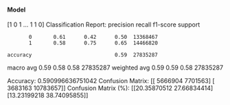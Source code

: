 #### Model
[1 0 1 ... 1 1 0]
Classification Report:
              precision    recall  f1-score   support

           0       0.61      0.42      0.50  13368467
           1       0.58      0.75      0.65  14466820

    accuracy                           0.59  27835287
   macro avg       0.59      0.58      0.58  27835287
weighted avg       0.59      0.59      0.58  27835287

Accuracy: 0.590996636751042
Confusion Matrix:
[[ 5666904  7701563]
 [ 3683163 10783657]]
Confusion Matrix (%):
[[20.35870512 27.66834414]
 [13.23199218 38.74095855]]
